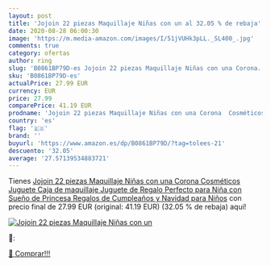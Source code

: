 ```yaml
---
layout: post
title: 'Jojoin 22 piezas Maquillaje Niñas con un al 32.05 % de rebaja'
date: 2020-08-28 06:00:30
image: 'https://m.media-amazon.com/images/I/51jVUHk3pLL._SL400_.jpg'
comments: true
category: ofertas
author: ring
slug: 'B0861BP79D-es Jojoin 22 piezas Maquillaje Niñas con una Corona...'
sku: 'B0861BP79D-es'
actualPrice: 27.99 EUR
currency: EUR
price: 27.99
comparePrice: 41.19 EUR
prodname: 'Jojoin 22 piezas Maquillaje Niñas con una Corona  Cosméticos Juguete  Caja de maquillaje  Juguete de Regalo Perfecto para Niña con Sueño de Princesa  Regalos de Cumpleaños y Navidad para Niños'
country: 'es'
flag: '🇪🇸'
brand: ''
buyurl: 'https://www.amazon.es/dp/B0861BP79D/?tag=tolees-21'
descuento: '32.05'
average: '27.57139534883721'
---
```


Tienes [Jojoin 22 piezas Maquillaje Niñas con una Corona  Cosméticos Juguete  Caja de maquillaje  Juguete de Regalo Perfecto para Niña con Sueño de Princesa  Regalos de Cumpleaños y Navidad para Niños](https://www.amazon.es/dp/B0861BP79D/?tag=tolees-21) con precio final de  27.99 EUR (original: 41.19 EUR) (32.05 %  de rebaja) aqui!

[![Jojoin 22 piezas Maquillaje Niñas con un](https://m.media-amazon.com/images/I/51jVUHk3pLL._SL400_.jpg)](https://www.amazon.es/dp/B0861BP79D/?tag=tolees-21)

🔎:


[🛒 Comprar!!!](https://www.amazon.es/dp/B0861BP79D/?tag=tolees-21)

